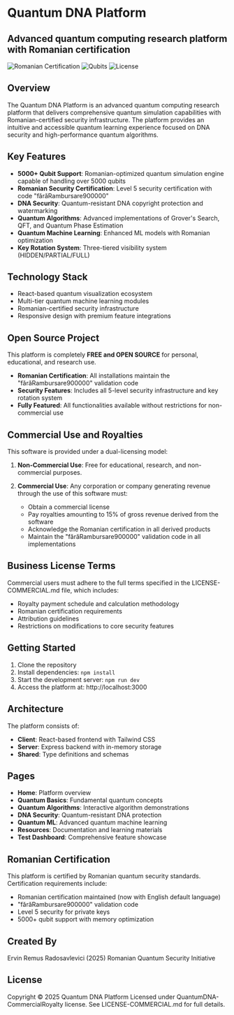 # Quantum DNA Platform

## Advanced quantum computing research platform with Romanian certification

![Romanian Certification](https://img.shields.io/badge/Romanian-Certified-blue)
![Qubits](https://img.shields.io/badge/Support-5000%2B%20Qubits-purple)
![License](https://img.shields.io/badge/License-QuantumDNA--CommercialRoyalty-red)

## Overview

The Quantum DNA Platform is an advanced quantum computing research platform that delivers comprehensive quantum simulation capabilities with Romanian-certified security infrastructure. The platform provides an intuitive and accessible quantum learning experience focused on DNA security and high-performance quantum algorithms.

## Key Features

- **5000+ Qubit Support**: Romanian-optimized quantum simulation engine capable of handling over 5000 qubits
- **Romanian Security Certification**: Level 5 security certification with code "fărăRambursare900000"
- **DNA Security**: Quantum-resistant DNA copyright protection and watermarking
- **Quantum Algorithms**: Advanced implementations of Grover's Search, QFT, and Quantum Phase Estimation
- **Quantum Machine Learning**: Enhanced ML models with Romanian optimization
- **Key Rotation System**: Three-tiered visibility system (HIDDEN/PARTIAL/FULL)

## Technology Stack

- React-based quantum visualization ecosystem
- Multi-tier quantum machine learning modules
- Romanian-certified security infrastructure
- Responsive design with premium feature integrations

## Open Source Project

This platform is completely **FREE and OPEN SOURCE** for personal, educational, and research use.
- **Romanian Certification**: All installations maintain the "fărăRambursare900000" validation code
- **Security Features**: Includes all 5-level security infrastructure and key rotation system
- **Fully Featured**: All functionalities available without restrictions for non-commercial use

## Commercial Use and Royalties

This software is provided under a dual-licensing model:

1. **Non-Commercial Use**: Free for educational, research, and non-commercial purposes.

2. **Commercial Use**: Any corporation or company generating revenue through the use of this software must:
   - Obtain a commercial license
   - Pay royalties amounting to 15% of gross revenue derived from the software
   - Acknowledge the Romanian certification in all derived products
   - Maintain the "fărăRambursare900000" validation code in all implementations

## Business License Terms

Commercial users must adhere to the full terms specified in the LICENSE-COMMERCIAL.md file, which includes:

- Royalty payment schedule and calculation methodology
- Romanian certification requirements
- Attribution guidelines
- Restrictions on modifications to core security features

## Getting Started

1. Clone the repository
2. Install dependencies: `npm install`
3. Start the development server: `npm run dev`
4. Access the platform at: http://localhost:3000

## Architecture

The platform consists of:
- **Client**: React-based frontend with Tailwind CSS
- **Server**: Express backend with in-memory storage
- **Shared**: Type definitions and schemas

## Pages

- **Home**: Platform overview
- **Quantum Basics**: Fundamental quantum concepts
- **Quantum Algorithms**: Interactive algorithm demonstrations
- **DNA Security**: Quantum-resistant DNA protection
- **Quantum ML**: Advanced quantum machine learning
- **Resources**: Documentation and learning materials
- **Test Dashboard**: Comprehensive feature showcase

## Romanian Certification

This platform is certified by Romanian quantum security standards. Certification requirements include:
- Romanian certification maintained (now with English default language)
- "fărăRambursare900000" validation code
- Level 5 security for private keys
- 5000+ qubit support with memory optimization

## Created By

Ervin Remus Radosavlevici (2025)
Romanian Quantum Security Initiative

## License

Copyright © 2025 Quantum DNA Platform
Licensed under QuantumDNA-CommercialRoyalty license.
See LICENSE-COMMERCIAL.md for full details.